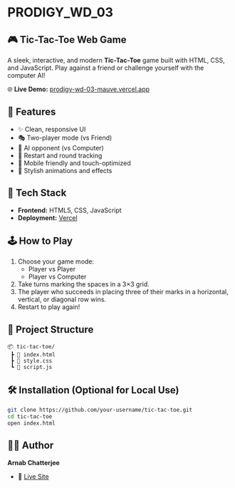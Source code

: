 # PRODIGY_WD_03
## 🎮 Tic-Tac-Toe Web Game

A sleek, interactive, and modern **Tic-Tac-Toe** game built with HTML, CSS, and JavaScript. Play against a friend or challenge yourself with the computer AI!

🌐 **Live Demo:** [prodigy-wd-03-mauve.vercel.app](https://prodigy-wd-03-mauve.vercel.app/)

## 🧠 Features

- ✨ Clean, responsive UI
- 🎭 Two-player mode (vs Friend)
- 🤖 AI opponent (vs Computer)
- 🔁 Restart and round tracking
- 📱 Mobile friendly and touch-optimized
- 🎨 Stylish animations and effects

## 🚀 Tech Stack

- **Frontend:** HTML5, CSS, JavaScript
- **Deployment:** [Vercel](https://vercel.com)

## 🕹️ How to Play

1. Choose your game mode:
   - Player vs Player
   - Player vs Computer
2. Take turns marking the spaces in a 3×3 grid.
3. The player who succeeds in placing three of their marks in a horizontal, vertical, or diagonal row wins.
4. Restart to play again!

## 📁 Project Structure

```
📦 tic-tac-toe/
 ┣ 📄 index.html
 ┣ 📄 style.css
 ┗ 📄 script.js
```

## 🛠️ Installation (Optional for Local Use)

```bash
git clone https://github.com/your-username/tic-tac-toe.git
cd tic-tac-toe
open index.html
```

## 🧑‍💻 Author

**Arnab Chatterjee**

- 🔗 [Live Site](https://prodigy-wd-03-mauve.vercel.app/)

